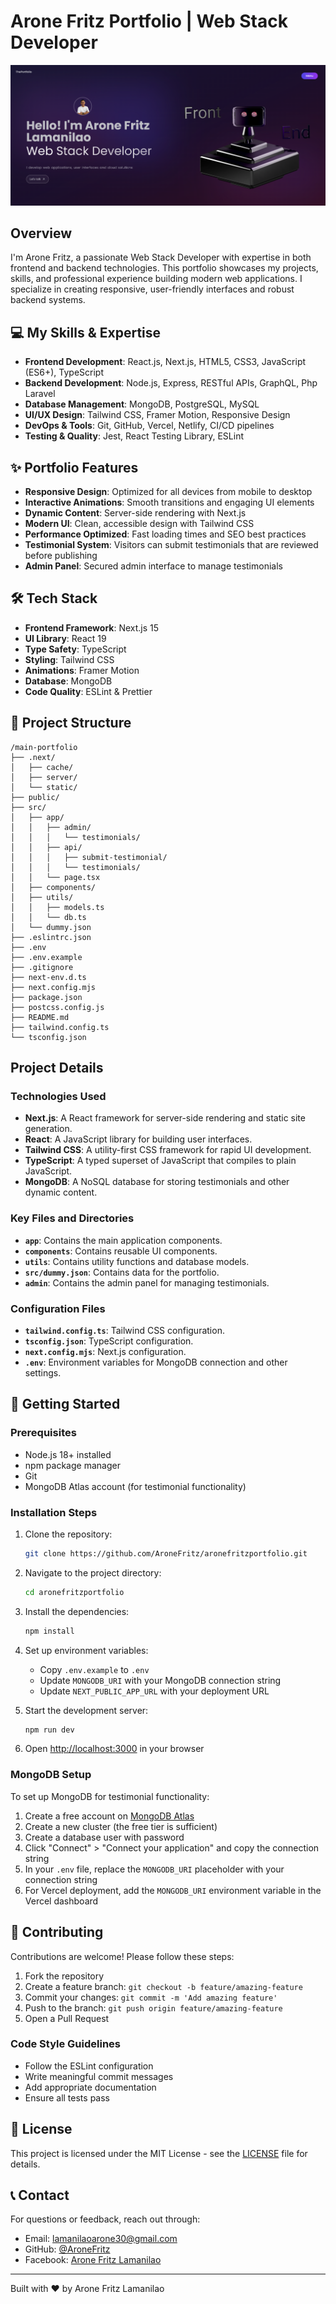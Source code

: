 # Arone Fritz Portfolio | Web Stack Developer

![Arone Fritz Portfolio](https://github.com/AroneFritz/aronefritzportfolio/raw/main/public/AroneFritz2.png)

## Overview

I'm Arone Fritz, a passionate Web Stack Developer with expertise in both frontend and backend technologies. This portfolio showcases my projects, skills, and professional experience building modern web applications. I specialize in creating responsive, user-friendly interfaces and robust backend systems.

## 💻 My Skills & Expertise

- **Frontend Development**: React.js, Next.js, HTML5, CSS3, JavaScript (ES6+), TypeScript
- **Backend Development**: Node.js, Express, RESTful APIs, GraphQL, Php Laravel
- **Database Management**: MongoDB, PostgreSQL, MySQL
- **UI/UX Design**: Tailwind CSS, Framer Motion, Responsive Design
- **DevOps & Tools**: Git, GitHub, Vercel, Netlify, CI/CD pipelines
- **Testing & Quality**: Jest, React Testing Library, ESLint

## ✨ Portfolio Features

- **Responsive Design**: Optimized for all devices from mobile to desktop
- **Interactive Animations**: Smooth transitions and engaging UI elements
- **Dynamic Content**: Server-side rendering with Next.js
- **Modern UI**: Clean, accessible design with Tailwind CSS
- **Performance Optimized**: Fast loading times and SEO best practices
- **Testimonial System**: Visitors can submit testimonials that are reviewed before publishing
- **Admin Panel**: Secured admin interface to manage testimonials

## 🛠️ Tech Stack

- **Frontend Framework**: Next.js 15
- **UI Library**: React 19
- **Type Safety**: TypeScript
- **Styling**: Tailwind CSS
- **Animations**: Framer Motion
- **Database**: MongoDB
- **Code Quality**: ESLint & Prettier

## 📁 Project Structure

```
/main-portfolio
├── .next/
│   ├── cache/
│   ├── server/
│   └── static/
├── public/
├── src/
│   ├── app/
│   │   ├── admin/
│   │   │   └── testimonials/
│   │   ├── api/
│   │   │   ├── submit-testimonial/
│   │   │   └── testimonials/
│   │   └── page.tsx
│   ├── components/
│   ├── utils/
│   │   ├── models.ts
│   │   └── db.ts
│   └── dummy.json
├── .eslintrc.json
├── .env
├── .env.example
├── .gitignore
├── next-env.d.ts
├── next.config.mjs
├── package.json
├── postcss.config.js
├── README.md
├── tailwind.config.ts
└── tsconfig.json
```

## Project Details

### Technologies Used

- **Next.js**: A React framework for server-side rendering and static site generation.
- **React**: A JavaScript library for building user interfaces.
- **Tailwind CSS**: A utility-first CSS framework for rapid UI development.
- **TypeScript**: A typed superset of JavaScript that compiles to plain JavaScript.
- **MongoDB**: A NoSQL database for storing testimonials and other dynamic content.

### Key Files and Directories

- **`app`**: Contains the main application components.
- **`components`**: Contains reusable UI components.
- **`utils`**: Contains utility functions and database models.
- **`src/dummy.json`**: Contains data for the portfolio.
- **`admin`**: Contains the admin panel for managing testimonials.

### Configuration Files

- **`tailwind.config.ts`**: Tailwind CSS configuration.
- **`tsconfig.json`**: TypeScript configuration.
- **`next.config.mjs`**: Next.js configuration.
- **`.env`**: Environment variables for MongoDB connection and other settings.

## 🚀 Getting Started

### Prerequisites

- Node.js 18+ installed
- npm package manager
- Git
- MongoDB Atlas account (for testimonial functionality)

### Installation Steps

1. Clone the repository:

   ```sh
   git clone https://github.com/AroneFritz/aronefritzportfolio.git
   ```

2. Navigate to the project directory:

   ```sh
   cd aronefritzportfolio
   ```

3. Install the dependencies:

   ```sh
   npm install
   ```

4. Set up environment variables:
   - Copy `.env.example` to `.env`
   - Update `MONGODB_URI` with your MongoDB connection string
   - Update `NEXT_PUBLIC_APP_URL` with your deployment URL

5. Start the development server:

   ```sh
   npm run dev
   ```

6. Open [http://localhost:3000](http://localhost:3000) in your browser

### MongoDB Setup

To set up MongoDB for testimonial functionality:

1. Create a free account on [MongoDB Atlas](https://www.mongodb.com/cloud/atlas/register)
2. Create a new cluster (the free tier is sufficient)
3. Create a database user with password
4. Click "Connect" > "Connect your application" and copy the connection string
5. In your `.env` file, replace the `MONGODB_URI` placeholder with your connection string
6. For Vercel deployment, add the `MONGODB_URI` environment variable in the Vercel dashboard

## 🤝 Contributing

Contributions are welcome! Please follow these steps:

1. Fork the repository
2. Create a feature branch: `git checkout -b feature/amazing-feature`
3. Commit your changes: `git commit -m 'Add amazing feature'`
4. Push to the branch: `git push origin feature/amazing-feature`
5. Open a Pull Request

### Code Style Guidelines

- Follow the ESLint configuration
- Write meaningful commit messages
- Add appropriate documentation
- Ensure all tests pass

## 📝 License

This project is licensed under the MIT License - see the [LICENSE](LICENSE) file for details.

## 📞 Contact

For questions or feedback, reach out through:

- Email: lamanilaoarone30@gmail.com
- GitHub: [@AroneFritz](https://github.com/AroneFritz)
- Facebook: [Arone Fritz Lamanilao](https://www.facebook.com/arone.lamanilao/)

---

Built with ❤️ by Arone Fritz Lamanilao
